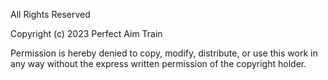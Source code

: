 All Rights Reserved

Copyright (c) 2023 Perfect Aim Train

Permission is hereby denied to copy, modify, distribute, or use this work in any way without the express written permission of the copyright holder.
